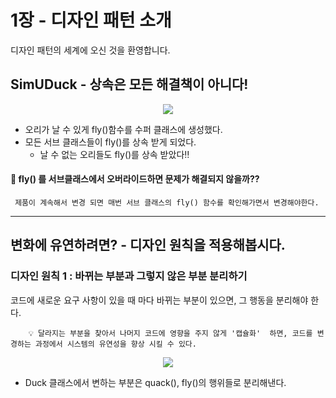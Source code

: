 
# 1장 - 디자인 패턴 소개
디자인 패턴의 세계에 오신 것을 환영합니다.


## **SimUDuck -**  상속은 모든 해결책이 아니다!


<p align="center">
    <img src = "https://user-images.githubusercontent.com/80144039/152936867-89140277-efb3-4281-b523-847408c8accc.png?raw=true"/>
</p>


- 오리가 날 수 있게  fly()함수를 수퍼 클래스에 생성했다.
- 모든 서브 클래스들이 fly()를 상속 받게 되었다.
    - 날 수 없는 오리들도 fly()를 상속 받았다‼

    

#### 🤔 fly() 를 서브클래스에서 오버라이드하면 문제가 해결되지 않을까??
```
 제품이 계속해서 변경 되면 매번 서브 클래스의 fly() 함수를 확인해가면서 변경해야한다.
 ```

---

## **변화에 유연하려면? - 디자인 원칙을 적용해봅시다.**

### 디자인 원칙 1 : 바뀌는 부분과 그렇지 않은 부분 분리하기

코드에 새로운 요구 사항이 있을 때 마다 바뀌는 부분이 있으면, 그 행동을 분리해야 한다.

<aside>
  
```
    💡 달라지는 부분을 찾아서 나머지 코드에 영향을 주지 않게 '캡슐화'  하면, 코드를 변경하는 과정에서 시스템의 유연성을 향상 시킬 수 있다.
```
  
</aside>

<p align="center">
  <img src = "https://user-images.githubusercontent.com/80144039/152936903-58c49cc8-d1cf-486e-a0f1-5292a22828b2.png"/>
</p>


- Duck 클래스에서 변하는 부분은 quack(), fly()의 행위들로 분리해낸다.
